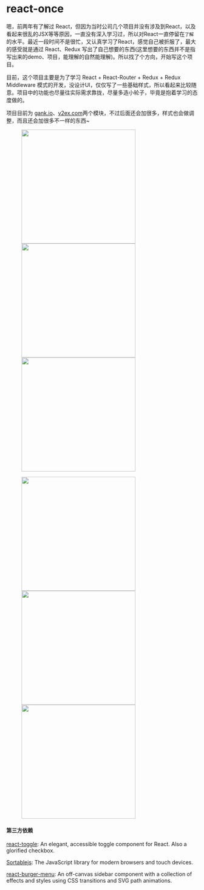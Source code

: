 # react-once

嗯，前两年有了解过 React，但因为当时公司几个项目并没有涉及到React，以及看起来很乱的JSX等等原因，一直没有深入学习过，所以对React一直停留在`了解`的水平。最近一段时间不是很忙，又认真学习了React，感觉自己被折服了，最大的感受就是通过 React、Redux 写出了自己想要的东西(这里想要的东西并不是指写出来的demo、项目，能理解的自然能理解)。所以找了个方向，开始写这个项目。

目前，这个项目主要是为了学习 React + React-Router + Redux + Redux Middleware 模式的开发，没设计UI，仅仅写了一些基础样式，所以看起来比较随意。项目中的功能也尽量往实际需求靠拢，尽量多造小轮子，毕竟是抱着学习的态度做的。

项目目前为 [gank.io](http://gank.io/)、[v2ex.com](http://v2ex.com/)两个模块，不过后面还会加很多，样式也会做调整，而且还会加很多不一样的东西~

<figure class="third">
  <img width="300" src="https://i.loli.net/2018/07/06/5b3edb9b541cd.gif"/>
  <img width="300" src="https://i.loli.net/2018/07/06/5b3edb8da62c7.gif"/>
  <img width="300" src="https://i.loli.net/2018/07/06/5b3edb83b50e5.gif"/>
</figure>

<figure class="third">
  <img width="300" src="https://i.loli.net/2018/07/06/5b3edba23b457.gif"/>
  <img width="300" src="https://i.loli.net/2018/07/06/5b3edc774ac1a.gif"/>
  <img width="300" src="https://i.loli.net/2018/07/06/5b3edc757b84c.gif"/>
</figure>


#### 第三方依赖

[react-toggle](https://github.com/aaronshaf/react-toggle): An elegant, accessible toggle component for React. Also a glorified checkbox.

[Sortablejs](http://rubaxa.github.io/Sortable/): The JavaScript library for modern browsers and touch devices.

[react-burger-menu](https://github.com/negomi/react-burger-menu): An off-canvas sidebar component with a collection of effects and styles using CSS transitions and SVG path animations.